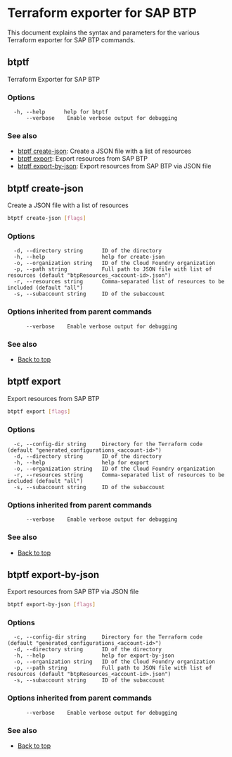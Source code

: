 
# Terraform exporter for SAP BTP

This document explains the syntax and parameters for the various Terraform exporter for SAP BTP commands.

## btptf

Terraform Exporter for SAP BTP

### Options

```azdeveloper
  -h, --help      help for btptf
      --verbose    Enable verbose output for debugging
```

### See also

* [btptf create-json](#btptf-create-json): Create a JSON file with a list of resources
* [btptf export](#btptf-export): Export resources from SAP BTP
* [btptf export-by-json](#btptf-export-by-json): Export resources from SAP BTP via JSON file

## btptf create-json

Create a JSON file with a list of resources

```bash
btptf create-json [flags]
```

### Options

```azdeveloper
  -d, --directory string      ID of the directory
  -h, --help                  help for create-json
  -o, --organization string   ID of the Cloud Foundry organization
  -p, --path string           Full path to JSON file with list of resources (default "btpResources_<account-id>.json")
  -r, --resources string      Comma-separated list of resources to be included (default "all")
  -s, --subaccount string     ID of the subaccount
```

### Options inherited from parent commands

```azdeveloper
      --verbose    Enable verbose output for debugging
```

### See also

* [Back to top](#btptf)

## btptf export

Export resources from SAP BTP

```bash
btptf export [flags]
```

### Options

```azdeveloper
  -c, --config-dir string     Directory for the Terraform code (default "generated_configurations_<account-id>")
  -d, --directory string      ID of the directory
  -h, --help                  help for export
  -o, --organization string   ID of the Cloud Foundry organization
  -r, --resources string      Comma-separated list of resources to be included (default "all")
  -s, --subaccount string     ID of the subaccount
```

### Options inherited from parent commands

```azdeveloper
      --verbose    Enable verbose output for debugging
```

### See also

* [Back to top](#btptf)

## btptf export-by-json

Export resources from SAP BTP via JSON file

```bash
btptf export-by-json [flags]
```

### Options

```azdeveloper
  -c, --config-dir string     Directory for the Terraform code (default "generated_configurations_<account-id>")
  -d, --directory string      ID of the directory
  -h, --help                  help for export-by-json
  -o, --organization string   ID of the Cloud Foundry organization
  -p, --path string           Full path to JSON file with list of resources (default "btpResources_<account-id>.json")
  -s, --subaccount string     ID of the subaccount
```

### Options inherited from parent commands

```azdeveloper
      --verbose    Enable verbose output for debugging
```

### See also

* [Back to top](#btptf)

